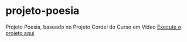 # projeto-poesia

Projeto Poesia, baseado no Projeto Cordel do Curso em Vídeo
<a href="https://github.com/jeiellima/projeto-poesia/blob/main/index.html">Execute o projeto aqui</a>
